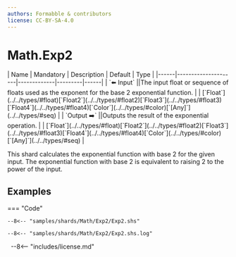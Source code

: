 ```yaml
---
authors: Formabble & contributors
license: CC-BY-SA-4.0
---
```



# Math.Exp2

<div class="sh-parameters" markdown="1">
| Name | Mandatory | Description | Default | Type |
|------|---------------------|-------------|---------|------|
| `⬅️ Input` ||The input float or sequence of floats used as the exponent for the base 2 exponential function. | | [`Float`](../../types/#float)[`Float2`](../../types/#float2)[`Float3`](../../types/#float3)[`Float4`](../../types/#float4)[`Color`](../../types/#color)[`[Any]`](../../types/#seq) |
| `Output ➡️` ||Outputs the result of the exponential operation. | | [`Float`](../../types/#float)[`Float2`](../../types/#float2)[`Float3`](../../types/#float3)[`Float4`](../../types/#float4)[`Color`](../../types/#color)[`[Any]`](../../types/#seq) |

</div>

This shard calculates the exponential function with base 2 for the given input. The exponential function with base 2 is equivalent to raising 2 to the power of the input.

## Examples

=== "Code"

  ```x86asm linenums="1"
  --8<-- "samples/shards/Math/Exp2/Exp2.shs"
  ```

  ```
  --8<-- "samples/shards/Math/Exp2/Exp2.shs.log"
  ```
&nbsp;
--8<-- "includes/license.md"

